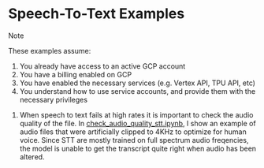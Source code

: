 # Speech-To-Text Examples
>[!NOTE]
>These examples assume:
>1. You already have access to an active GCP account
>2. You have a billing enabled on GCP
>3. You have enabled the necessary services (e.g. Vertex API, TPU API, etc)
>4. You understand how to use service accounts, and provide them with the necessary privileges 

1. When speech to text fails at high rates it is important to check the audio quality of the file. In [check_audio_quality_stt.ipynb](https://github.com/ProshantaSaha/GoogleCloud/blob/sandbox/speech-to-text/check_audio_quality_stt.ipynb), I show an example of audio files that were artificially clipped to 4KHz to optimize for human voice. Since STT are mostly trained on full spectrum audio freqencies, the model is unable to get the transcript quite right when audio has been altered. 
